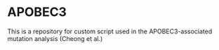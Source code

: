 # APOBEC3
This is a repository for custom script used in the APOBEC3-associated mutation analysis (Cheong et al.)

